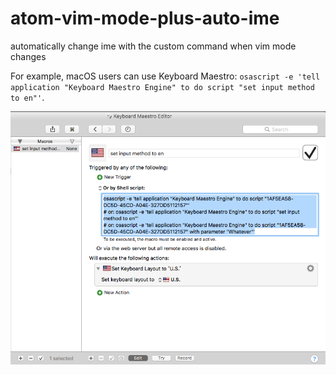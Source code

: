 # atom-vim-mode-plus-auto-ime

automatically change ime with the custom command when vim mode changes

For example, macOS users can use Keyboard Maestro: `osascript -e 'tell application "Keyboard Maestro Engine" to do script "set input method to en"'`.

![](screenshot.png)
